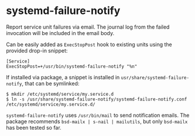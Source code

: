 # systemd-failure-notify

Report service unit failures via email. The journal log from the failed
invocation will be included in the email body.

Can be easily added as `ExecStopPost` hook to existing units using the
provided drop-in snippet:

```
[Service]
ExecStopPost=+/usr/bin/systemd-failure-notify "%n"
```

If installed via package, a snippet is installed in
`usr/share/systemd-failure-notify`, that can be symlinked:

```
$ mkdir /etc/systemd/service/my.service.d
$ ln -s /usr/share/systemd-failure-notify/systemd-failure-notify.conf /etc/systemd/service/my.service.d/
```

`systemd-failure-notify` uses `/usr/bin/mail` to send notification
emails. The package recommends `bsd-mailx | s-nail | mailutils`, but
only `bsd-mailx` has been tested so far.
